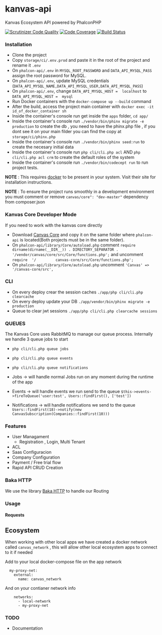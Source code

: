 # kanvas-api
Kanvas Ecosystem API powered by PhalconPHP

[![Scrutinizer Code Quality](https://scrutinizer-ci.com/g/bakaphp/phalcon-api/badges/quality-score.png?b=master)](https://scrutinizer-ci.com/g/bakaphp/phalcon-api/?branch=master)
[![Code Coverage](https://scrutinizer-ci.com/g/bakaphp/phalcon-api/badges/coverage.png?b=master)](https://scrutinizer-ci.com/g/bakaphp/phalcon-api/?branch=master)
[![Build Status](https://scrutinizer-ci.com/g/bakaphp/phalcon-api/badges/build.png?b=master)](https://scrutinizer-ci.com/g/bakaphp/phalcon-api/build-status/master)


### Installation
- Clone the project
- Copy `storage/ci/.env.prod` and paste it in the root of the project and rename it `.env`
- On `phalcon-api/.env` in `MYSQL_ROOT_PASSWORD` and `DATA_API_MYSQL_PASS` assign the root password for MySQL.
- On `phalcon-api/.env`, update MySQL credentials (`DATA_API_MYSQL_NAME,DATA_API_MYSQL_USER,DATA_API_MYSQL_PASS`)
- On `phalcon-api/.env`, change `DATA_API_MYSQL_HOST =  localhost` to `DATA_API_MYSQL_HOST =  mysql`
- Run Docker containers with the `docker-compose up --build` command
- After the build, access the project main container with `docker exec -it id_of_docker_container sh`
- Inside the container's console run get inside the `apps` folder, `cd app/`
- Inside the container's console run  `./vendor/bin/phinx migrate -e production` to create the db , you need to have the phinx.php file , if you dont see it on your main filder you can       find the copy at `storage/ci/phinx.php`
- Inside the container's console run `./vendor/bin/phinx seed:run` to create the necesary initial data
- Inside the container's console run `php cli/cli.php acl` AND `php cli/cli.php acl crm` to create the default roles of the system
- Inside the container's console run `./vendor/bin/codecept run` to run project tests.

**NOTE** : This requires [docker](https://www.docker.com/) to be present in your system. Visit their site for installation instructions.

**NOTE** : To ensure the project runs smoothly in a development environment you must comment or remove `canvas/core": "dev-master"` dependency from composer.json

### Kanvas Core Developer Mode
If you need to work with the kanvas core directly
- Download [Canvas Core](https://github.com/bakaphp/canvas-core) and copy it on the same folder where `phalcon-api` is located(Both projects must be in the same folder).
- On  `phalcon-api/library/Core/autoload.php` comment `require dirname(dirname(__DIR__)) . DIRECTORY_SEPARATOR . '/vendor/canvas/core/src/Core/functions.php';` and uncomment `require  '/         canvas-core/src/Core/functions.php';`
- On `phalcon-api/library/Core/autoload.php` uncomment `'Canvas' => '/canvas-core/src',`

### CLI
- On every deploy crear the session caches `./app/php cli/cli.php clearcache` 
- On every deploy update your DB `./app/vendor/bin/phinx migrate -e production`
- Queue to clear jwt sessions `./app/php cli/cli.php clearcache sessions`

### QUEUES
The Kanvas Core uses RabbitMQ to manage our queue process. Internally we handle 3 queue jobs to start
- `php cli/cli.php queue jobs`
- `php cli/cli.php queue events`
- `php cli/cli.php queue notifications`

- Jobs -> will handle normal Jobs run on any moment during the runtime of the app
- Events -> will handle events we run send to the queue `$this->events->fireToQueue('user:test', Users::findFirst(), ['test'])`
- Notifications -> will handle notifications we send to the queue `Users::findFirst(18)->notify(new CanvasSubscription(Companies::findFirst(10)))`

### Features
- User Managament
  - Registration , Login, Multi Tenant 
- ACL 
- Saas Configuracion
 - Company Configuration
 - Payment / Free trial flow
- Rapid API CRUD Creation


### Baka HTTP
We use the library [Baka HTTP](https://github.com/bakaphp/http) to handle our Routing 

### Usage

#### Requests

## Ecosystem
When working with other local apps we have created a docker network called `canvas_network` , this will allow other local ecosystem apps to connect to it if needed

Add to your local docker-compose file on the app network

``` 
  my-proxy-net:
    external:
      name: canvas_network
``` 

And on your contianer network info

```
    networks:
      - local-network
      - my-proxy-net
```

### TODO
- Documentation